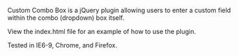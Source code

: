 Custom Combo Box is a jQuery plugin allowing users to enter a custom field within the combo (dropdown) box itself.

View the index.html file for an example of how to use the plugin.

Tested in IE6-9, Chrome, and Firefox.